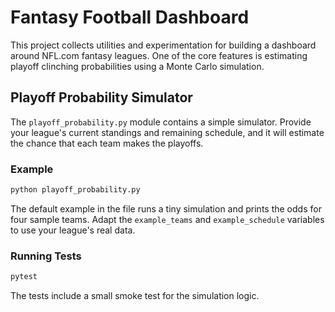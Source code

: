 # Fantasy Football Dashboard

This project collects utilities and experimentation for building a dashboard
around NFL.com fantasy leagues. One of the core features is estimating playoff
clinching probabilities using a Monte Carlo simulation.

## Playoff Probability Simulator

The `playoff_probability.py` module contains a simple simulator. Provide your
league's current standings and remaining schedule, and it will estimate the
chance that each team makes the playoffs.

### Example

```bash
python playoff_probability.py
```

The default example in the file runs a tiny simulation and prints the odds for
four sample teams. Adapt the `example_teams` and `example_schedule` variables to
use your league's real data.

### Running Tests

```bash
pytest
```

The tests include a small smoke test for the simulation logic.
